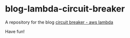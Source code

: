 # blog-lambda-circuit-breaker
A repository for the blog [circuit breaker - aws lambda](https://binx.io/blog/2018/11/10/aws-lambda-circuit-breaker/)

Have fun!
